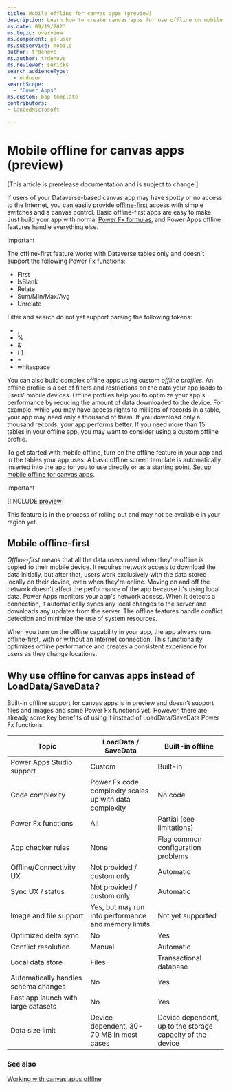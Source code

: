 ```yaml
---
title: Mobile offline for canvas apps (preview)
description: Learn how to create canvas apps for use offline on mobile devices in Microsoft Power Apps.
ms.date: 09/19/2023
ms.topic: overview
ms.component: pa-user
ms.subservice: mobile
author: trdehove
ms.author: trdehove
ms.reviewer: sericks
search.audienceType: 
  - enduser
searchScope:
  - "Power Apps"
ms.custom: bap-template
contributors:
- lancedMicrosoft
  
---
```


# Mobile offline for canvas apps (preview)

[This article is prerelease documentation and is subject to change.]

If users of your Dataverse-based canvas app may have spotty or no access to the Internet, you can easily provide [offline-first](#mobile-offline-first) access with simple switches and a canvas control. Basic offline-first apps are easy to make. Just build your app with normal [Power Fx formulas](/power-platform/power-fx/formula-reference), and Power Apps offline features handle everything else.

> [!IMPORTANT]
> The offline-first feature works with Dataverse tables only and doesn't support the following Power Fx functions:
>
> - First
> - IsBlank
> - Relate
> - Sum/Min/Max/Avg
> - Unrelate
>   
> Filter and search do not yet support parsing the following tokens: 
>
> - ,
> - %
> - &
> - ( )
> - =
> - whitespace

You can also build complex offline apps using custom *offline profiles*. An offline profile is a set of filters and restrictions on the data your app loads to users' mobile devices. Offline profiles help you to optimize your app's performance by reducing the amount of data downloaded to the device. For example, while you may have access rights to millions of records in a table, your app may need only a thousand of them. If you download only a thousand records, your app performs better. If you need more than 15 tables in your offline app, you may want to consider using a custom offline profile.

To get started with mobile offline, turn on the offline feature in your app and in the tables your app uses. A basic offline screen template is automatically inserted into the app for you to use directly or as a starting point. [Set up mobile offline for canvas apps](canvas-mobile-offline-setup.md).

> [!IMPORTANT]
> [!INCLUDE [preview](../includes/cc-preview-features-definition.md)]
>
> This feature is in the process of rolling out and may not be available in your region yet.

## Mobile offline-first

*Offline-first* means that all the data users need when they're offline is copied to their mobile device. It requires network access to download the data initially, but after that, users work exclusively with the data stored locally on their device, even when they're online. Moving on and off the network doesn't affect the performance of the app because it's using local data. Power Apps monitors your app's network access. When it detects a connection, it automatically syncs any local changes to the server and downloads any updates from the server. The offline features handle conflict detection and minimize the use of system resources.

When you turn on the offline capability in your app, the app always runs offline-first, with or without an Internet connection. This functionality optimizes offline performance and creates a consistent experience for users as they change locations.

## Why use offline for canvas apps instead of LoadData/SaveData?

Built-in offline support for canvas apps is in preview and doesn't support files and images and some Power Fx functions yet. However, there are already some key benefits of using it instead of LoadData/SaveData Power Fx functions.  

|Topic    |LoadData / SaveData | Built-in offline |
|---------|--------------------|------------------|
|Power Apps Studio support	|Custom	| Built-in|
|Code complexity	|Power Fx code complexity scales up with data complexity	|No code|
|Power Fx functions |	All |	Partial (see limitations)|
|App checker rules|	None	|Flag common configuration problems|
|Offline/Connectivity UX	| Not provided / custom only	|Automatic|
|Sync UX / status	|Not provided / custom only |	Automatic|
|Image and file support|	Yes, but may run into performance and memory limits	|Not yet supported|
|Optimized delta sync|	No|	Yes|
|Conflict resolution	|Manual	|Automatic|
|Local data store	|Files	|Transactional database|
|Automatically handles schema changes	|No	|Yes|
|Fast app launch with large datasets	|No	|Yes|
|Data size limit|	Device dependent, 30-70 MB in most cases	|Device dependent, up to the storage capacity of the device|

### See also

[Working with canvas apps offline](canvas-mobile-offline-working.md)
